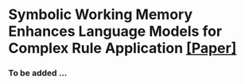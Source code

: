 # Symbolic Working Memory Enhances Language Models for Complex Rule Application [[Paper]](https://arxiv.org/abs/2408.13654)

### To be added ...
